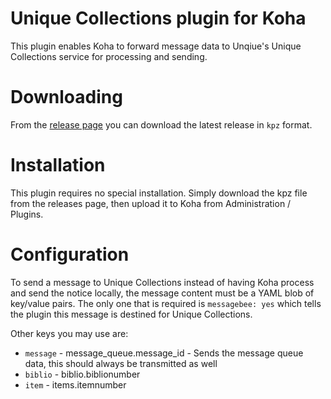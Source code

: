 # Unique Collections plugin for Koha

This plugin enables Koha to forward message data to Unqiue's Unique Collections service for processing and sending.

# Downloading

From the [release page](https://github.com/bywatersolutions/koha-plugin-email-footer/releases) you can download the latest release in `kpz` format.

# Installation

This plugin requires no special installation. Simply download the kpz file from the releases page, then upload it to Koha from Administration / Plugins.

# Configuration

To send a message to Unique Collections instead of having Koha process and send the notice locally,
the message content must be a YAML blob of key/value pairs. The only one that is required
is `messagebee: yes` which tells the plugin this message is destined for Unique Collections.

Other keys you may use are:
* `message` - message_queue.message_id - Sends the message queue data, this should always be transmitted as well
* `biblio` - biblio.biblionumber
* `item` - items.itemnumber
